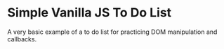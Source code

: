 # Simple Vanilla JS To Do List

A very basic example of a to do list for practicing DOM manipulation and callbacks.